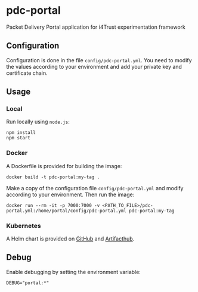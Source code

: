 # pdc-portal

Packet Delivery Portal application for i4Trust experimentation framework

## Configuration

Configuration is done in the file `config/pdc-portal.yml`. You need to modify the values according to your 
environment and add your private key and certificate chain.

## Usage

### Local

Run locally using `node.js`:
```shell
npm install
npm start
```


### Docker

A Dockerfile is provided for building the image:
```shell
docker build -t pdc-portal:my-tag .
```

Make a copy of the configuration file `config/pdc-portal.yml` and modify according to your environment. 
Then run the image:
```shell
docker run --rm -it -p 7000:7000 -v <PATH_TO_FILE>/pdc-portal.yml:/home/portal/config/pdc-portal.yml pdc-portal:my-tag
```

### Kubernetes

A Helm chart is provided on [GitHub](https://github.com/i4Trust/helm-charts/tree/main/charts/pdc-portal) 
and [Artifacthub](https://artifacthub.io/packages/helm/i4trust/pdc-portal).



## Debug

Enable debugging by setting the environment variable:
```shell
DEBUG="portal:*"
```


